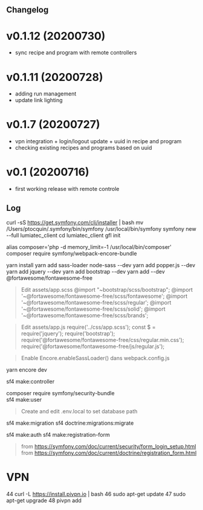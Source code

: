 ## Changelog

# v0.1.12 (20200730)
- sync recipe and program with remote controllers

# v0.1.11 (20200728)
- adding run management
- update link lighting

# v0.1.7 (20200727)
- vpn integration + login/logout update + uuid in recipe and program
- checking existing recipes and programs based on uuid


# v0.1 (20200716)
- first working release with remote controle

## Log

curl -sS https://get.symfony.com/cli/installer | bash
mv /Users/ptocquin/.symfony/bin/symfony /usr/local/bin/symfony
symfony new --full lumiatec_client <!-- 4.3.3 -->
cd lumiatec_client
gfl init

alias composer='php -d memory_limit=-1 /usr/local/bin/composer'
composer require symfony/webpack-encore-bundle

yarn install
yarn add sass-loader node-sass --dev
yarn add popper.js --dev
yarn add jquery --dev
yarn add bootstrap --dev
yarn add --dev @fortawesome/fontawesome-free

> Edit assets/app.scss
> @import "~bootstrap/scss/bootstrap";
> @import '~@fortawesome/fontawesome-free/scss/fontawesome';
> @import '~@fortawesome/fontawesome-free/scss/regular';
> @import '~@fortawesome/fontawesome-free/scss/solid';
> @import '~@fortawesome/fontawesome-free/scss/brands';

> Edit assets/app.js
> require('../css/app.scss');
> const $ = require('jquery');
> require('bootstrap');
> require('@fortawesome/fontawesome-free/css/regular.min.css');
> require('@fortawesome/fontawesome-free/js/regular.js');

> Enable Encore.enableSassLoader() dans webpack.config.js

yarn encore dev

sf4 make:controller <!-- MainController -->

composer require symfony/security-bundle   
sf4 make:user

> Create and edit .env.local to set database path

sf4 make:migration
sf4 doctrine:migrations:migrate

sf4 make:auth
sf4 make:registration-form

> from https://symfony.com/doc/current/security/form_login_setup.html
> from https://symfony.com/doc/current/doctrine/registration_form.html


# VPN

   44  curl -L https://install.pivpn.io | bash
   46  sudo apt-get update
   47  sudo apt-get upgrade
   48  pivpn add